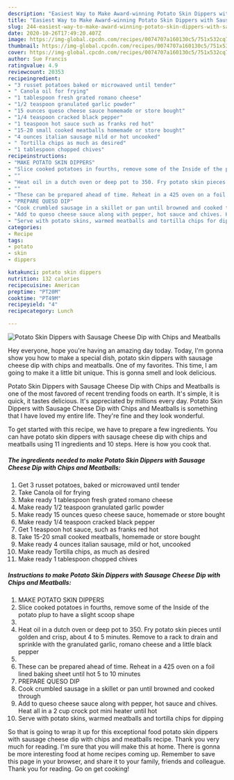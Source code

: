 ```yaml
---
description: "Easiest Way to Make Award-winning Potato Skin Dippers with Sausage Cheese Dip with Chips and Meatballs"
title: "Easiest Way to Make Award-winning Potato Skin Dippers with Sausage Cheese Dip with Chips and Meatballs"
slug: 244-easiest-way-to-make-award-winning-potato-skin-dippers-with-sausage-cheese-dip-with-chips-and-meatballs
date: 2020-10-26T17:49:20.407Z
image: https://img-global.cpcdn.com/recipes/0074707a160130c5/751x532cq70/potato-skin-dippers-with-sausage-cheese-dip-with-chips-and-meatballs-recipe-main-photo.jpg
thumbnail: https://img-global.cpcdn.com/recipes/0074707a160130c5/751x532cq70/potato-skin-dippers-with-sausage-cheese-dip-with-chips-and-meatballs-recipe-main-photo.jpg
cover: https://img-global.cpcdn.com/recipes/0074707a160130c5/751x532cq70/potato-skin-dippers-with-sausage-cheese-dip-with-chips-and-meatballs-recipe-main-photo.jpg
author: Sue Francis
ratingvalue: 4.9
reviewcount: 20353
recipeingredient:
- "3 russet potatoes baked or microwaved until tender"
- " Canola oil for frying"
- "1 tablespoon fresh grated romano cheese"
- "1/2 teaspoon granulated garlic powder"
- "15 ounces queso cheese sauce homemade or store bought"
- "1/4 teaspoon cracked black pepper"
- "1 teaspoon hot sauce such as franks red hot"
- "15-20 small cooked meatballs homemade or store bought"
- "4 ounces italian sausage mild or hot uncooked"
- " Tortilla chips as much as desired"
- "1 tablespoon chopped chives"
recipeinstructions:
- "MAKE POTATO SKIN DIPPERS"
- "Slice cooked potatoes in fourths, remove some of the Inside of the potato plup to have a slight scoop shape"
- ""
- "Heat oil in a dutch oven or deep pot to 350. Fry potato skin pieces until golden and crisp, about 4 to 5 minutes. Remove to a rack to drain and sprinkle with the granulated garlic, romano  cheese and a little black pepper"
- ""
- "These can be prepared ahead of time. Reheat in a 425 oven on a foil lined baking sheet until hot 5 to 10 minutes"
- "PREPARE QUESO DIP"
- "Cook crumbled sausage in a skillet or pan until browned and cooked through"
- "Add to queso cheese sauce along with pepper, hot sauce and chives. Heat all in a 2 cup crock pot mini heater until hot"
- "Serve with potato skins, warmed meatballs and tortilla chips for dipping"
categories:
- Recipe
tags:
- potato
- skin
- dippers

katakunci: potato skin dippers 
nutrition: 132 calories
recipecuisine: American
preptime: "PT20M"
cooktime: "PT49M"
recipeyield: "4"
recipecategory: Lunch

---
```



![Potato Skin Dippers with Sausage Cheese Dip with Chips and Meatballs](https://img-global.cpcdn.com/recipes/0074707a160130c5/751x532cq70/potato-skin-dippers-with-sausage-cheese-dip-with-chips-and-meatballs-recipe-main-photo.jpg)

Hey everyone, hope you're having an amazing day today. Today, I'm gonna show you how to make a special dish, potato skin dippers with sausage cheese dip with chips and meatballs. One of my favorites. This time, I am going to make it a little bit unique. This is gonna smell and look delicious.



Potato Skin Dippers with Sausage Cheese Dip with Chips and Meatballs is one of the most favored of recent trending foods on earth. It's simple, it is quick, it tastes delicious. It's appreciated by millions every day. Potato Skin Dippers with Sausage Cheese Dip with Chips and Meatballs is something that I have loved my entire life. They're fine and they look wonderful.


To get started with this recipe, we have to prepare a few ingredients. You can have potato skin dippers with sausage cheese dip with chips and meatballs using 11 ingredients and 10 steps. Here is how you cook that.

<!--inarticleads1-->

##### The ingredients needed to make Potato Skin Dippers with Sausage Cheese Dip with Chips and Meatballs:

1. Get 3 russet potatoes, baked or microwaved until tender
1. Take  Canola oil for frying
1. Make ready 1 tablespoon fresh grated romano cheese
1. Make ready 1/2 teaspoon granulated garlic powder
1. Make ready 15 ounces queso cheese sauce, homemade or store bought
1. Make ready 1/4 teaspoon cracked black pepper
1. Get 1 teaspoon hot sauce, such as franks red hot
1. Take 15-20 small cooked meatballs, homemade or store bought
1. Make ready 4 ounces italian sausage, mild or hot, uncooked
1. Make ready  Tortilla chips, as much as desired
1. Make ready 1 tablespoon chopped chives




<!--inarticleads2-->

##### Instructions to make Potato Skin Dippers with Sausage Cheese Dip with Chips and Meatballs:

1. MAKE POTATO SKIN DIPPERS
1. Slice cooked potatoes in fourths, remove some of the Inside of the potato plup to have a slight scoop shape
1. 
1. Heat oil in a dutch oven or deep pot to 350. Fry potato skin pieces until golden and crisp, about 4 to 5 minutes. Remove to a rack to drain and sprinkle with the granulated garlic, romano  cheese and a little black pepper
1. 
1. These can be prepared ahead of time. Reheat in a 425 oven on a foil lined baking sheet until hot 5 to 10 minutes
1. PREPARE QUESO DIP
1. Cook crumbled sausage in a skillet or pan until browned and cooked through
1. Add to queso cheese sauce along with pepper, hot sauce and chives. Heat all in a 2 cup crock pot mini heater until hot
1. Serve with potato skins, warmed meatballs and tortilla chips for dipping




So that is going to wrap it up for this exceptional food potato skin dippers with sausage cheese dip with chips and meatballs recipe. Thank you very much for reading. I'm sure that you will make this at home. There is gonna be more interesting food at home recipes coming up. Remember to save this page in your browser, and share it to your family, friends and colleague. Thank you for reading. Go on get cooking!
